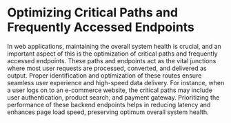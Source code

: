 # Optimizing Critical Paths and Frequently Accessed Endpoints

In web applications, maintaining the overall system health is crucial, and an important aspect of this is the optimization of critical paths and frequently accessed endpoints. These paths and endpoints act as the vital junctions where most user requests are processed, converted, and delivered as output. Proper identification and optimization of these routes ensure seamless user experience and high-speed data delivery. For instance, when a user logs on to an e-commerce website, the critical paths may include user authentication, product search, and payment gateway. Prioritizing the performance of these backend endpoints helps in reducing latency and enhances page load speed, preserving optimum overall system health.